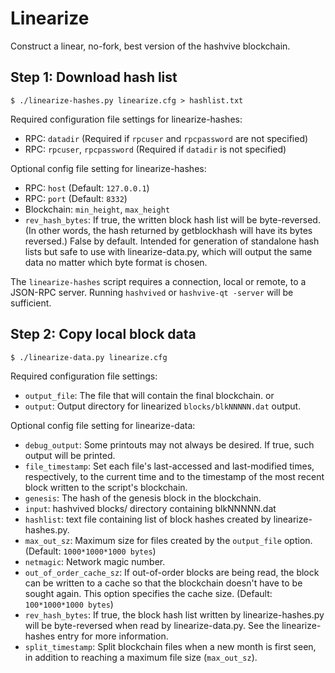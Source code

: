 # Linearize

Construct a linear, no-fork, best version of the hashvive blockchain.

## Step 1: Download hash list

    $ ./linearize-hashes.py linearize.cfg > hashlist.txt

Required configuration file settings for linearize-hashes:

- RPC: `datadir` (Required if `rpcuser` and `rpcpassword` are not specified)
- RPC: `rpcuser`, `rpcpassword` (Required if `datadir` is not specified)

Optional config file setting for linearize-hashes:

- RPC: `host` (Default: `127.0.0.1`)
- RPC: `port` (Default: `8332`)
- Blockchain: `min_height`, `max_height`
- `rev_hash_bytes`: If true, the written block hash list will be
  byte-reversed. (In other words, the hash returned by getblockhash will have its
  bytes reversed.) False by default. Intended for generation of
  standalone hash lists but safe to use with linearize-data.py, which will output
  the same data no matter which byte format is chosen.

The `linearize-hashes` script requires a connection, local or remote, to a
JSON-RPC server. Running `hashvived` or `hashvive-qt -server` will be sufficient.

## Step 2: Copy local block data

    $ ./linearize-data.py linearize.cfg

Required configuration file settings:

- `output_file`: The file that will contain the final blockchain.
  or
- `output`: Output directory for linearized `blocks/blkNNNNN.dat` output.

Optional config file setting for linearize-data:

- `debug_output`: Some printouts may not always be desired. If true, such output
  will be printed.
- `file_timestamp`: Set each file's last-accessed and last-modified times,
  respectively, to the current time and to the timestamp of the most recent block
  written to the script's blockchain.
- `genesis`: The hash of the genesis block in the blockchain.
- `input`: hashvived blocks/ directory containing blkNNNNN.dat
- `hashlist`: text file containing list of block hashes created by
  linearize-hashes.py.
- `max_out_sz`: Maximum size for files created by the `output_file` option.
  (Default: `1000*1000*1000 bytes`)
- `netmagic`: Network magic number.
- `out_of_order_cache_sz`: If out-of-order blocks are being read, the block can
  be written to a cache so that the blockchain doesn't have to be sought again.
  This option specifies the cache size. (Default: `100*1000*1000 bytes`)
- `rev_hash_bytes`: If true, the block hash list written by linearize-hashes.py
  will be byte-reversed when read by linearize-data.py. See the linearize-hashes
  entry for more information.
- `split_timestamp`: Split blockchain files when a new month is first seen, in
  addition to reaching a maximum file size (`max_out_sz`).
